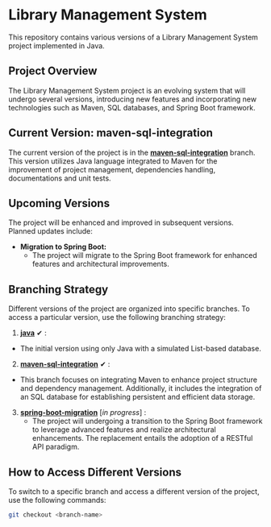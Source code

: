 # Library Management System

This repository contains various versions of a Library Management System project implemented in Java.

## Project Overview

The Library Management System project is an evolving system that will undergo several versions, introducing new features and incorporating new technologies such as Maven, SQL databases, and  Spring Boot framework.

## Current Version: maven-sql-integration

The current version of the project is in the [**maven-sql-integration**](https://github.com/Pris-c/library-manager/tree/maven-sql-integration) branch. This version utilizes Java language integrated to Maven for the improvement of project management, dependencies handling, documentations and unit tests.

## Upcoming Versions

The project will be enhanced and improved in subsequent versions. Planned updates include:


- **Migration to Spring Boot:**
   - The project will migrate to the Spring Boot framework for enhanced features and architectural improvements.

## Branching Strategy

Different versions of the project are organized into specific branches. To access a particular version, use the following branching strategy:

1.  [**java**](https://github.com/Pris-c/diagonal-library/tree/java/diagonal-library/src]branch) ✔ :
   - The initial version using only Java with a simulated List-based database.
    
2.  [**maven-sql-integration**](https://github.com/Pris-c/library-manager/tree/maven-sql-integration)  ✔ :
   - This branch focuses on integrating Maven to enhance project structure and dependency management. Additionally, it includes the integration of an SQL database for establishing persistent and efficient data storage.

3. [**spring-boot-migration**](https://github.com/Pris-c/library-manager/tree/spring-boot-migration) [_in progress_] :
   - The project will undergoing a transition to the Spring Boot framework to leverage advanced features and realize architectural enhancements. The replacement entails the adoption of a RESTful API paradigm.

## How to Access Different Versions

To switch to a specific branch and access a different version of the project, use the following commands:

```bash
git checkout <branch-name>

